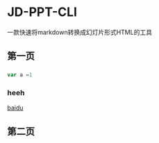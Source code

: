 # JD-PPT-CLI
一款快速将markdown转换成幻灯片形式HTML的工具
## 第一页
### 
```javascript
var a =1
```
### heeh
[baidu](www.baidu.com)
## 第二页

